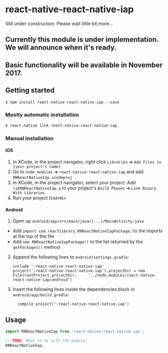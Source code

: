 
# react-native-react-native-iap
Still under construction. Please wait little bit more...

## Currently this module is under implementation. We will announce when it's ready.
## Basic functionality will be available in November 2017.


## Getting started

`$ npm install react-native-react-native-iap --save`

### Mostly automatic installation

`$ react-native link react-native-react-native-iap`

### Manual installation


#### iOS

1. In XCode, in the project navigator, right click `Libraries` ➜ `Add Files to [your project's name]`
2. Go to `node_modules` ➜ `react-native-react-native-iap` and add `RNReactNativeIap.xcodeproj`
3. In XCode, in the project navigator, select your project. Add `libRNReactNativeIap.a` to your project's `Build Phases` ➜ `Link Binary With Libraries`
4. Run your project (`Cmd+R`)<

#### Android

1. Open up `android/app/src/main/java/[...]/MainActivity.java`
  - Add `import com.reactlibrary.RNReactNativeIapPackage;` to the imports at the top of the file
  - Add `new RNReactNativeIapPackage()` to the list returned by the `getPackages()` method
2. Append the following lines to `android/settings.gradle`:
  	```
  	include ':react-native-react-native-iap'
  	project(':react-native-react-native-iap').projectDir = new File(rootProject.projectDir, 	'../node_modules/react-native-react-native-iap/android')
  	```
3. Insert the following lines inside the dependencies block in `android/app/build.gradle`:
  	```
      compile project(':react-native-react-native-iap')
  	```

## Usage
```javascript
import RNReactNativeIap from 'react-native-react-native-iap';

// TODO: What to do with the module?
RNReactNativeIap;
```
